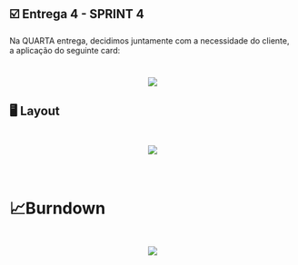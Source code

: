 ## :ballot_box_with_check: Entrega 4 - SPRINT 4

Na QUARTA entrega, decidimos juntamente com a necessidade do cliente, a aplicação do seguinte card:

<h1 align="center"> <img src = "https://github.com/canismajoris3/visiona/blob/main/assets_readme/CARD_SPRINT4.png" /></h1>



## :desktop_computer: Layout

<h1 align="center"> <img src = "FOTO DO LAYOUT AQUI"/></h1>


<br>



<h1>&#128200;Burndown</h1>

<h1 align="center"> <img src = "https://github.com/canismajoris3/visiona/blob/main/assets_readme/BURNDOWN_SPRINT4"/></h1>

<br>

